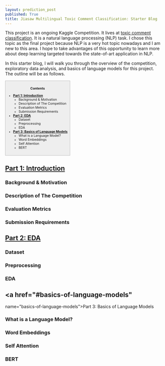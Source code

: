 ```yaml
---
layout: prediction_post
published: True
title: Jiasaw Multilingual Toxic Comment Classification: Starter Blog
---
```



This project is an ongoing Kaggle Competition. It lives at [toxic comment classification](https://www.kaggle.com/c/jigsaw-multilingual-toxic-comment-classification). It is a natural language processing (NLP) task. I chose this topic as the final project because NLP is a very hot topic nowadays and I am new to this area. I hope to take advantages of this opportunity to learn more about deep learning targeted towards the state-of-art application in NLP. 

In this starter blog, I will walk you through the overview of the competition, exploratory data analysis, and  basics of language models for this project. The outline will be as follows.

<div style="font-size:75%; background-color:#eee; border: 1px solid #bbb; display: table; padding: 7px" markdown="1">

<div style="text-align:center" markdown="1">  

**Contents**

</div>

* **[Part 1: Introduction](#introduction-and-background)**
  * Background & Motivation
  * Description of The Competition
  * Evaluation Metrics
  * Submission Requirements
* **[Part 2: EDA](#part-2-eda)**
  * Dataset
  * Preprocessing
  * EDA
* **[Part 3: Basics of Language Models](#part-3-beyond-language-modeling)**
  * What is a Language Model?
  * Word Embeddings
  * Self Attention
  * BERT

</div>

## <a href="#introduction-and-background" name="part1-introduction-and-background">Part 1: Introduction </a>

### Background & Motivation

### Description of The Competition

### Evaluation Metrics

### Submission Requirements

## <a href="#eda" name="eda">Part 2: EDA </a>

### Dataset

### Preprocessing

### EDA

## <a href="#basics-of-language-models" 
name="basics-of-language-models">Part 3: Basics of Language Models </a>

### What is a Language Model?

### Word Embeddings

### Self Attention

### BERT
